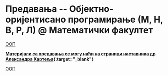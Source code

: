 
# Предавања -- Објектно-оријентисано програмирање (М, Н, В, Р, Л) @ Математички факултет

[ООП](../README.md)

**[Материјали са предавања се могу наћи на страници наставника др Александра Картеља](http://poincare.matf.bg.ac.rs/~aleksandar.kartelj/?content=OOP){:target="_blank"}**

[ООП](../README.md)
